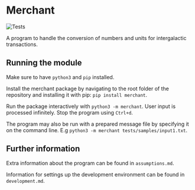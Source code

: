 # Merchant

![Tests](https://github.com/Maraxi/merchant/actions/workflows/tests.yml/badge.svg)

A program to handle the conversion of numbers and units for intergalactic transactions.

## Running the module

Make sure to have `python3` and `pip` installed.

Install the merchant package by navigating to the root folder of the repository and installing it with pip: `pip install merchant`.

Run the package interactively with `python3 -m merchant`. User input is processed infinitely. Stop the program using `Ctrl+d`.

The program may also be run with a prepared message file by specifying it on the command line. E.g `python3 -m merchant tests/samples/input1.txt`.


## Further information

Extra information about the program can be found in `assumptions.md`.

Information for settings up the development environment can be found in `development.md`.
